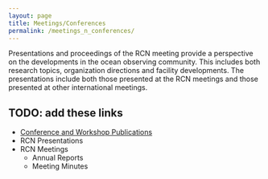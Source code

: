 ```yaml
---
layout: page
title: Meetings/Conferences
permalink: /meetings_n_conferences/
---
```


Presentations and proceedings of the RCN meeting provide a perspective on the developments in the ocean observing community.
This includes both research topics, organization directions and facility developments.
The presentations include both those presented at the RCN meetings and those presented at other international meetings.


## TODO: add these links
* [Conference and Workshop Publications](meet_pubs/)
* RCN Presentations
* RCN Meetings
    - Annual Reports
    - Meeting Minutes
